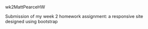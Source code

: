 wk2MattPearceHW

Submission of my week 2 homework assignment: a responsive site designed using bootstrap